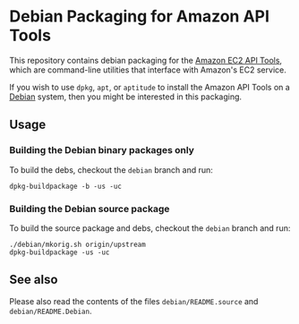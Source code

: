 # Debian Packaging for Amazon API Tools

This repository contains debian packaging for the [Amazon EC2 API
Tools](http://aws.amazon.com/developertools/351), which are
command-line utilities that interface with Amazon's EC2 service.

If you wish to use `dpkg`, `apt`, or `aptitude` to install the Amazon
API Tools on a [Debian](http://www.debian.org/) system, then you might
be interested in this packaging.

## Usage

### Building the Debian binary packages only

To build the debs, checkout the `debian` branch and run:

    dpkg-buildpackage -b -us -uc

### Building the Debian source package

To build the source package and debs, checkout the `debian` branch and
run:

    ./debian/mkorig.sh origin/upstream
    dpkg-buildpackage -us -uc

## See also

Please also read the contents of the files `debian/README.source` and
`debian/README.Debian`.
